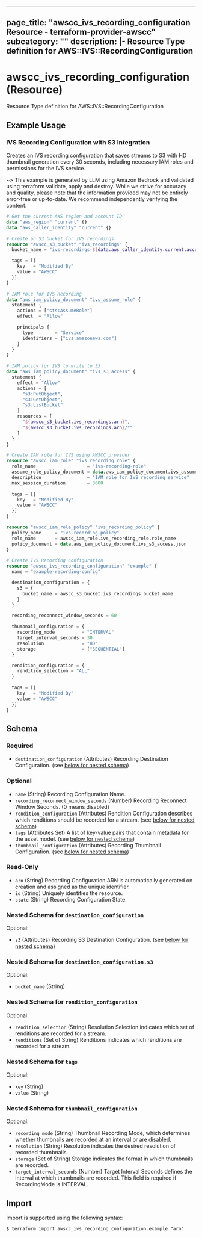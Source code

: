 
---
page_title: "awscc_ivs_recording_configuration Resource - terraform-provider-awscc"
subcategory: ""
description: |-
  Resource Type definition for AWS::IVS::RecordingConfiguration
---

# awscc_ivs_recording_configuration (Resource)

Resource Type definition for AWS::IVS::RecordingConfiguration

## Example Usage

### IVS Recording Configuration with S3 Integration

Creates an IVS recording configuration that saves streams to S3 with HD thumbnail generation every 30 seconds, including necessary IAM roles and permissions for the IVS service.

~> This example is generated by LLM using Amazon Bedrock and validated using terraform validate, apply and destroy. While we strive for accuracy and quality, please note that the information provided may not be entirely error-free or up-to-date. We recommend independently verifying the content.

```terraform
# Get the current AWS region and account ID
data "aws_region" "current" {}
data "aws_caller_identity" "current" {}

# Create an S3 bucket for IVS recordings
resource "awscc_s3_bucket" "ivs_recordings" {
  bucket_name = "ivs-recordings-${data.aws_caller_identity.current.account_id}-${data.aws_region.current.name}"

  tags = [{
    key   = "Modified By"
    value = "AWSCC"
  }]
}

# IAM role for IVS Recording
data "aws_iam_policy_document" "ivs_assume_role" {
  statement {
    actions = ["sts:AssumeRole"]
    effect  = "Allow"

    principals {
      type        = "Service"
      identifiers = ["ivs.amazonaws.com"]
    }
  }
}

# IAM policy for IVS to write to S3
data "aws_iam_policy_document" "ivs_s3_access" {
  statement {
    effect = "Allow"
    actions = [
      "s3:PutObject",
      "s3:GetObject",
      "s3:ListBucket"
    ]
    resources = [
      "${awscc_s3_bucket.ivs_recordings.arn}",
      "${awscc_s3_bucket.ivs_recordings.arn}/*"
    ]
  }
}

# Create IAM role for IVS using AWSCC provider
resource "awscc_iam_role" "ivs_recording_role" {
  role_name                   = "ivs-recording-role"
  assume_role_policy_document = data.aws_iam_policy_document.ivs_assume_role.json
  description                 = "IAM role for IVS recording service"
  max_session_duration        = 3600

  tags = [{
    key   = "Modified By"
    value = "AWSCC"
  }]
}

resource "awscc_iam_role_policy" "ivs_recording_policy" {
  policy_name     = "ivs-recording-policy"
  role_name       = awscc_iam_role.ivs_recording_role.role_name
  policy_document = data.aws_iam_policy_document.ivs_s3_access.json
}

# Create IVS Recording Configuration
resource "awscc_ivs_recording_configuration" "example" {
  name = "example-recording-config"

  destination_configuration = {
    s3 = {
      bucket_name = awscc_s3_bucket.ivs_recordings.bucket_name
    }
  }

  recording_reconnect_window_seconds = 60

  thumbnail_configuration = {
    recording_mode          = "INTERVAL"
    target_interval_seconds = 30
    resolution              = "HD"
    storage                 = ["SEQUENTIAL"]
  }

  rendition_configuration = {
    rendition_selection = "ALL"
  }

  tags = [{
    key   = "Modified By"
    value = "AWSCC"
  }]
}
```

<!-- schema generated by tfplugindocs -->
## Schema

### Required

- `destination_configuration` (Attributes) Recording Destination Configuration. (see [below for nested schema](#nestedatt--destination_configuration))

### Optional

- `name` (String) Recording Configuration Name.
- `recording_reconnect_window_seconds` (Number) Recording Reconnect Window Seconds. (0 means disabled)
- `rendition_configuration` (Attributes) Rendition Configuration describes which renditions should be recorded for a stream. (see [below for nested schema](#nestedatt--rendition_configuration))
- `tags` (Attributes Set) A list of key-value pairs that contain metadata for the asset model. (see [below for nested schema](#nestedatt--tags))
- `thumbnail_configuration` (Attributes) Recording Thumbnail Configuration. (see [below for nested schema](#nestedatt--thumbnail_configuration))

### Read-Only

- `arn` (String) Recording Configuration ARN is automatically generated on creation and assigned as the unique identifier.
- `id` (String) Uniquely identifies the resource.
- `state` (String) Recording Configuration State.

<a id="nestedatt--destination_configuration"></a>
### Nested Schema for `destination_configuration`

Optional:

- `s3` (Attributes) Recording S3 Destination Configuration. (see [below for nested schema](#nestedatt--destination_configuration--s3))

<a id="nestedatt--destination_configuration--s3"></a>
### Nested Schema for `destination_configuration.s3`

Optional:

- `bucket_name` (String)



<a id="nestedatt--rendition_configuration"></a>
### Nested Schema for `rendition_configuration`

Optional:

- `rendition_selection` (String) Resolution Selection indicates which set of renditions are recorded for a stream.
- `renditions` (Set of String) Renditions indicates which renditions are recorded for a stream.


<a id="nestedatt--tags"></a>
### Nested Schema for `tags`

Optional:

- `key` (String)
- `value` (String)


<a id="nestedatt--thumbnail_configuration"></a>
### Nested Schema for `thumbnail_configuration`

Optional:

- `recording_mode` (String) Thumbnail Recording Mode, which determines whether thumbnails are recorded at an interval or are disabled.
- `resolution` (String) Resolution indicates the desired resolution of recorded thumbnails.
- `storage` (Set of String) Storage indicates the format in which thumbnails are recorded.
- `target_interval_seconds` (Number) Target Interval Seconds defines the interval at which thumbnails are recorded. This field is required if RecordingMode is INTERVAL.

## Import

Import is supported using the following syntax:

```shell
$ terraform import awscc_ivs_recording_configuration.example "arn"
```
